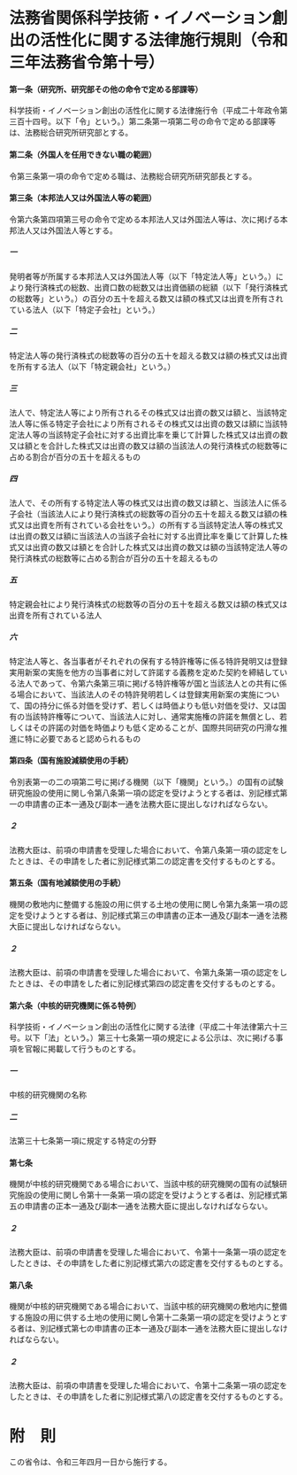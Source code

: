 # 法務省関係科学技術・イノベーション創出の活性化に関する法律施行規則（令和三年法務省令第十号）
#### 第一条（研究所、研究部その他の命令で定める部課等）
科学技術・イノベーション創出の活性化に関する法律施行令（平成二十年政令第三百十四号。以下「令」という。）第二条第一項第二号の命令で定める部課等は、法務総合研究所研究部とする。
#### 第二条（外国人を任用できない職の範囲）
令第三条第一項の命令で定める職は、法務総合研究所研究部長とする。
#### 第三条（本邦法人又は外国法人等の範囲）
令第六条第四項第三号の命令で定める本邦法人又は外国法人等は、次に掲げる本邦法人又は外国法人等とする。
##### 一
発明者等が所属する本邦法人又は外国法人等（以下「特定法人等」という。）により発行済株式の総数、出資口数の総数又は出資価額の総額（以下「発行済株式の総数等」という。）の百分の五十を超える数又は額の株式又は出資を所有されている法人（以下「特定子会社」という。）
##### 二
特定法人等の発行済株式の総数等の百分の五十を超える数又は額の株式又は出資を所有する法人（以下「特定親会社」という。）
##### 三
法人で、特定法人等により所有されるその株式又は出資の数又は額と、当該特定法人等に係る特定子会社により所有されるその株式又は出資の数又は額に当該特定法人等の当該特定子会社に対する出資比率を乗じて計算した株式又は出資の数又は額とを合計した株式又は出資の数又は額の当該法人の発行済株式の総数等に占める割合が百分の五十を超えるもの
##### 四
法人で、その所有する特定法人等の株式又は出資の数又は額と、当該法人に係る子会社（当該法人により発行済株式の総数等の百分の五十を超える数又は額の株式又は出資を所有されている会社をいう。）の所有する当該特定法人等の株式又は出資の数又は額に当該法人の当該子会社に対する出資比率を乗じて計算した株式又は出資の数又は額とを合計した株式又は出資の数又は額の当該特定法人等の発行済株式の総数等に占める割合が百分の五十を超えるもの
##### 五
特定親会社により発行済株式の総数等の百分の五十を超える数又は額の株式又は出資を所有されている法人
##### 六
特定法人等と、各当事者がそれぞれの保有する特許権等に係る特許発明又は登録実用新案の実施を他方の当事者に対して許諾する義務を定めた契約を締結している法人であって、令第六条第三項に掲げる特許権等が国と当該法人との共有に係る場合において、当該法人のその特許発明若しくは登録実用新案の実施について、国の持分に係る対価を受けず、若しくは時価よりも低い対価を受け、又は国有の当該特許権等について、当該法人に対し、通常実施権の許諾を無償とし、若しくはその許諾の対価を時価よりも低く定めることが、国際共同研究の円滑な推進に特に必要であると認められるもの
#### 第四条（国有施設減額使用の手続）
令別表第一の二の項第二号に掲げる機関（以下「機関」という。）の国有の試験研究施設の使用に関し令第八条第一項の認定を受けようとする者は、別記様式第一の申請書の正本一通及び副本一通を法務大臣に提出しなければならない。
##### ２
法務大臣は、前項の申請書を受理した場合において、令第八条第一項の認定をしたときは、その申請をした者に別記様式第二の認定書を交付するものとする。
#### 第五条（国有地減額使用の手続）
機関の敷地内に整備する施設の用に供する土地の使用に関し令第九条第一項の認定を受けようとする者は、別記様式第三の申請書の正本一通及び副本一通を法務大臣に提出しなければならない。
##### ２
法務大臣は、前項の申請書を受理した場合において、令第九条第一項の認定をしたときは、その申請をした者に別記様式第四の認定書を交付するものとする。
#### 第六条（中核的研究機関に係る特例）
科学技術・イノベーション創出の活性化に関する法律（平成二十年法律第六十三号。以下「法」という。）第三十七条第一項の規定による公示は、次に掲げる事項を官報に掲載して行うものとする。
##### 一
中核的研究機関の名称
##### 二
法第三十七条第一項に規定する特定の分野
#### 第七条
機関が中核的研究機関である場合において、当該中核的研究機関の国有の試験研究施設の使用に関し令第十一条第一項の認定を受けようとする者は、別記様式第五の申請書の正本一通及び副本一通を法務大臣に提出しなければならない。
##### ２
法務大臣は、前項の申請書を受理した場合において、令第十一条第一項の認定をしたときは、その申請をした者に別記様式第六の認定書を交付するものとする。
#### 第八条
機関が中核的研究機関である場合において、当該中核的研究機関の敷地内に整備する施設の用に供する土地の使用に関し令第十二条第一項の認定を受けようとする者は、別記様式第七の申請書の正本一通及び副本一通を法務大臣に提出しなければならない。
##### ２
法務大臣は、前項の申請書を受理した場合において、令第十二条第一項の認定をしたときは、その申請をした者に別記様式第八の認定書を交付するものとする。
# 附　則
この省令は、令和三年四月一日から施行する。
